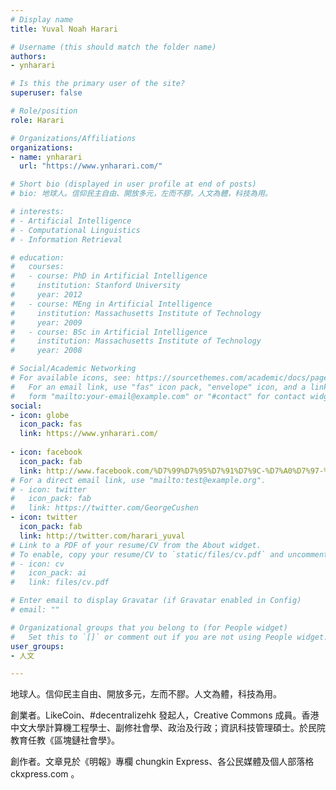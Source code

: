 ```yaml
---
# Display name
title: Yuval Noah Harari

# Username (this should match the folder name)
authors:
- ynharari

# Is this the primary user of the site?
superuser: false

# Role/position
role: Harari

# Organizations/Affiliations
organizations:
- name: ynharari
  url: "https://www.ynharari.com/"

# Short bio (displayed in user profile at end of posts)
# bio: 地球人。信仰民主自由、開放多元，左而不膠。人文為體，科技為用。

# interests:
# - Artificial Intelligence
# - Computational Linguistics
# - Information Retrieval

# education:
#   courses:
#   - course: PhD in Artificial Intelligence
#     institution: Stanford University
#     year: 2012
#   - course: MEng in Artificial Intelligence
#     institution: Massachusetts Institute of Technology
#     year: 2009
#   - course: BSc in Artificial Intelligence
#     institution: Massachusetts Institute of Technology
#     year: 2008

# Social/Academic Networking
# For available icons, see: https://sourcethemes.com/academic/docs/page-builder/#icons
#   For an email link, use "fas" icon pack, "envelope" icon, and a link in the
#   form "mailto:your-email@example.com" or "#contact" for contact widget.
social:
- icon: globe
  icon_pack: fas
  link: https://www.ynharari.com/
  
- icon: facebook
  icon_pack: fab
  link: http://www.facebook.com/%D7%99%D7%95%D7%91%D7%9C-%D7%A0%D7%97-%D7%94%D7%A8%D7%A8%D7%99-Yuval-Noah-Harari-350257731721892/  
# For a direct email link, use "mailto:test@example.org".
# - icon: twitter
#   icon_pack: fab
#   link: https://twitter.com/GeorgeCushen
- icon: twitter
  icon_pack: fab
  link: http://twitter.com/harari_yuval
# Link to a PDF of your resume/CV from the About widget.
# To enable, copy your resume/CV to `static/files/cv.pdf` and uncomment the lines below.
# - icon: cv
#   icon_pack: ai
#   link: files/cv.pdf

# Enter email to display Gravatar (if Gravatar enabled in Config)
# email: ""

# Organizational groups that you belong to (for People widget)
#   Set this to `[]` or comment out if you are not using People widget.
user_groups:
- 人文

---
```


地球人。信仰民主自由、開放多元，左而不膠。人文為體，科技為用。

創業者。LikeCoin、#decentralizehk 發起人，Creative Commons 成員。香港中文大學計算機工程學士、副修社會學、政治及行政；資訊科技管理碩士。於民院教育任教《區塊鏈社會學》。

創作者。文章見於《明報》專欄 chungkin Express、各公民媒體及個人部落格 ckxpress.com 。
